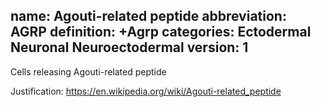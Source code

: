 name: Agouti-related peptide 
abbreviation: AGRP 
definition: +Agrp 
categories: Ectodermal Neuronal Neuroectodermal version: 1
---

Cells releasing Agouti-related peptide

Justification: 
https://en.wikipedia.org/wiki/Agouti-related_peptide
